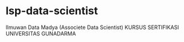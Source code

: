 # lsp-data-scientist
Ilmuwan Data Madya (Associete Data Scientist) KURSUS SERTIFIKASI UNIVERSITAS GUNADARMA
